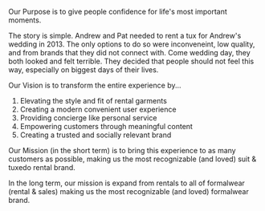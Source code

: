 Our Purpose is to give people confidence for life's most important moments.

The story is  simple. Andrew and Pat needed to rent a tux for Andrew's wedding in 2013. The only options to do so were inconveneint, low quality, and from brands that they did not connect with. Come wedding day, they both looked and felt terrible. They decided that people should not feel this way, especially on biggest days of their lives. 


Our Vision is to transform the entire experience by...

1. Elevating the style and fit of rental garments
2. Creating a modern convenient user experience
3. Providing concierge like personal service
4. Empowering customers through meaningful content
5. Creating a trusted and socially relevant brand


Our Mission (in the short term) is to bring this experience to as many customers as possible, making us the most recognizable (and loved) suit & tuxedo rental brand.

In the long term, our mission is expand from rentals to all of formalwear (rental & sales) making us the most recognizable (and loved) formalwear brand.

